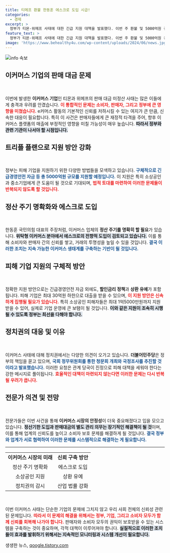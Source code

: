 ```yaml
---
title: 티메프 환불 한동훈 에스크로 도입 시급!
categories:
  - 경제
excerpt: >
  정부가 티몬·위메프 사태에 대한 긴급 지원 대책을 발표했다. 이번 주 환불 및 5000억원 규모의 경영안정 자금을 제공하며, 이커머스 업체의 정산 주기와 관리 의무도 강화한다. 정치권의 진통과 재발 방지 논의가 이어지는 가운데, 피해 기업들은 긴급 지원에 기대를 걸고 있다.
feature_text: >
  정부가 티몬·위메프 사태에 대한 긴급 지원 대책을 발표했다. 이번 주 환불 및 5000억원 규모의 경영안정 자금을 제공하며, 이커머스 업체의 정산 주기와 관리 의무도 강화한다. 정치권의 진통과 재발 방지 논의가 이어지는 가운데, 피해 기업들은 긴급 지원에 기대를 걸고 있다.
image: 'https://www.behealthy4u.com/wp-content/uploads/2024/06/news.jpg'
---
```


<p><img src="https://www.behealthy4u.com/wp-content/uploads/2024/06/news.jpg" alt="info 속보" /></p>

<h2 data-ke-size="size26">이커머스 기업의 판매 대금 문제</h2>

<p data-ke-size="size16">&nbsp;</p>

<p>이번에 발생한 <b>이커머스 기업</b>인 티몬과 위메프의 판매 대금 미정산 사태는 많은 이들에게 충격과 우려를 안겼습니다. <b><span style="color: #ee2323;">이 통합적인 문제는 소비자, 판매자, 그리고 정부에 큰 영향을 미쳤습니다.</span></b> e커머스 활동의 기본적인 신뢰를 저하시킬 수 있는 여지가 큰 만큼, 신속한 대응이 필요합니다. 특히 이 사건은 판매자들에게 큰 재정적 타격을 주어, 향후 이커머스 플랫폼의 매출에 부정적인 영향을 미칠 가능성이 매우 높습니다. <b><span style="background-color: #21538527;">따라서 정부와 관련 기관이 나서야 할 시점입니다.</span></b> </p>

<h2 data-ke-size="size26">트리플 플랜으로 지원 방안 강화</h2>

<p data-ke-size="size16">&nbsp;</p>

<p>정부는 피해 기업을 지원하기 위한 다양한 방법들을 모색하고 있습니다. <b><span style="color: #1a5490;">구체적으로 긴급경영안전 자금 등 총 5000억원 규모를 지원할 예정입니다.</span></b> 이 지원은 특히 소상공인과 중소기업에게 큰 도움이 될 것으로 기대되며, <b><span style="color: #ee2323;">법적 토대를 마련하여 이러한 문제들이 반복되지 않도록 할 것입니다.</span></b> </p>

<h2 data-ke-size="size26">정산 주기 명확화와 에스크로 도입</h2>

<p data-ke-size="size16">&nbsp;</p>

<p>한동훈 국민의힘 대표의 주장처럼, 이커머스 업체의 <b>정산 주기를 명확히 할 필요</b>가 있습니다. <b><span style="background-color: #21538527;">위탁형 이커머스 분야에서 에스크로의 전향적 도입이 검토되고 있습니다.</span></b> 이를 통해 소비자와 판매자 간의 신뢰를 쌓고, 거래의 투명성을 높일 수 있을 것입니다. <b><span style="color: #1a5490;">결국 이러한 조치는 지속 가능한 이커머스 생태계를 구축하는 기반이 될 것입니다.</span></b></p>

<h2 data-ke-size="size26">피해 기업 지원의 구체적 방안</h2>

<p data-ke-size="size16">&nbsp;</p>

<p>정확한 지원 방안으로는 긴급경영안전 자금 외에도, <b>할인금리 정책</b>과 <b>상환 유예</b>가 포함됩니다. 피해 기업은 최대 30억원 하한으로 대출을 받을 수 있으며, <b><span style="color: #ee2323;">이 지원 방안은 신속하게 집행될 필요가 있습니다.</span></b> 특히 소상공인 피해자들은 최대 1억5000만원까지 지원 받을 수 있어, 실제로 기업 운영에 큰 보탬이 될 것입니다. <b><span style="background-color: #21538527;">이와 같은 지원이 조속히 시행될 수 있도록 정부는 최선을 다해야 합니다.</span></b></p>

<h2 data-ke-size="size26">정치권의 대응 및 이유</h2>

<p data-ke-size="size16">&nbsp;</p>

<p>이커머스 사태에 대해 정치권에서는 다양한 의견이 오가고 있습니다. <b>더불어민주당</b>은 정부의 책임을 묻고 있으며, <b><span style="color: #1a5490;">국회 정무위원회를 통한 청문회 개최와 국정조사를 추진할 것이라고 발표했습니다.</span></b> 이러한 요청은 관계 당국이 진정으로 피해 대책을 세워야 한다는 강한 메시지로 풀이됩니다. <b><span style="color: #ee2323;">효율적인 대책이 마련되지 않는다면 이러한 문제는 다시 반복될 우려가 큽니다.</span></b> </p>

<h2 data-ke-size="size26">전문가 의견 및 전망</h2>

<p data-ke-size="size16">&nbsp;</p>

<p>전문가들은 이번 사건을 통해 <b>이커머스 시장의 안정성</b>이 더욱 중요해졌다고 입을 모으고 있습니다. <b><span style="background-color: #21538527;">정산기한 도입과 판매대금의 별도 관리 의무는 장기적인 해결책이 될 것</span></b>이며, 이를 통해 업계의 신뢰도를 높이고 소비자 보호 문제를 해결하게 될 것입니다. <b><span style="color: #1a5490;">결국 정부와 업계가 서로 협력하여 이러한 문제를 시스템적으로 해결하는 게 필요합니다.</span></b> </p>

<hr>

<table>
<tr>
<td style="text-align: center; height: 17px;"><b>이커머스 시장의 미래</b></td>
<td style="text-align: center; height: 17px;"><b>신뢰 구축 방안</b></td>
</tr>
<tr>
<td style="text-align: center; height: 17px;">정산 주기 명확화</td>
<td style="text-align: center; height: 17px;">에스크로 도입</td>
</tr>
<tr>
<td style="text-align: center; height: 17px;">소상공인 지원</td>
<td style="text-align: center; height: 17px;">상환 유예</td>
</tr>
<tr>
<td style="text-align: center; height: 17px;">정치권의 감시</td>
<td style="text-align: center; height: 17px;">산업 법률 강화</td>
</tr>
</table>

<p data-ke-size="size16">&nbsp;</p>

<p>이번 이커머스 사태는 단순한 기업의 문제에 그치지 않고 우리 사회 전체의 신뢰성 관련된 문제입니다. <b><span style="color: #ee2323;">따라서 이 문제의 해결을 위해서는 정부, 기업, 그리고 소비자 모두가 함께 신뢰를 회복해 나가야 합니다.</span></b> 판매자와 소비자 모두의 권익이 보호받을 수 있는 시스템을 구축하는 것이 중요하며, 각적 대책이 이루어져야 합니다. <b><span style="background-color: #21538527;">실질적으로 이러한 조치들이 효과를 발휘하기 위해서는 지속적인 모니터링과 시스템 개선이 필요합니다.</span></b></p>
생생한 뉴스, <a href="https://qoogle.tistory.com" rel="dofollow">qoogle.tistory.com</a>


